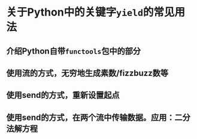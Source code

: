 # 关于Python中的关键字`yield`的常见用法

## 介绍Python自带`functools`包中的部分
## 使用流的方式，无穷地生成素数/fizzbuzz数等
## 使用send的方式，重新设置起点
## 使用send的方式，在两个流中传输数据。应用：二分法解方程

